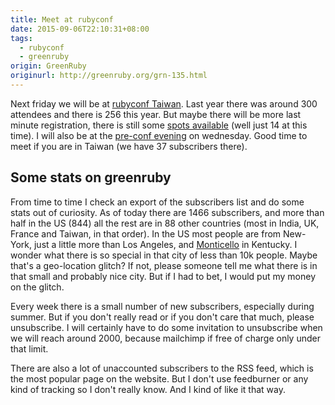 ```yaml
---
title: Meet at rubyconf
date: 2015-09-06T22:10:31+08:00
tags:
  - rubyconf
  - greenruby
origin: GreenRuby
originurl: http://greenruby.org/grn-135.html
---
```

Next friday we will be at [rubyconf Taiwan][rubyconf]. Last year there was
around 300 attendees and there is 256 this year. But maybe there will be more
last minute registration, there is still some [spots available][spots] (well
just 14 at this time). I will also be at the [pre-conf evening][preconf] on
wednesday. Good time to meet if you are in Taiwan (we have 37 subscribers
there).

## Some stats on greenruby

From time to time I check an export of the subscribers list and do some stats
out of curiosity. As of today there are 1466 subscribers, and more than half
in the US (844) all the rest are in 88 other countries (most in India, UK,
France and Taiwan, in that order). In the US most people are from New-York,
just a little more than Los Angeles, and [Monticello][monticello] in Kentucky.
I wonder what there is so special in that city of less than 10k people. Maybe
that's a geo-location glitch? If not, please someone tell me what there is in
that small and probably nice city. But if I had to bet, I would put my money
on the glitch.

Every week there is a small number of new subscribers, especially during
summer. But if you don't really read or if you don't care that much, please
unsubscribe. I will certainly have to do some invitation to unsubscribe when
we will reach around 2000, because mailchimp if free of charge only under that
limit.

There are also a lot of unaccounted subscribers to the RSS feed, which is the
most popular page on the website. But I don't use feedburner or any kind of
tracking so I don't really know. And I kind of like it that way.

[rubyconf]: http://2015.rubyconf.tw/
[spots]: http://rubytaiwan.kktix.cc/events/rubyconftw2015
[preconf]: http://rubytaiwan.kktix.cc/events/850d36b0
[monticello]: https://en.wikipedia.org/wiki/Monticello,_Kentucky
